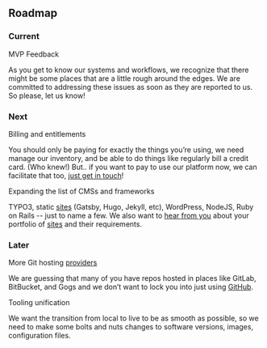 
## Roadmap

### Current

MVP Feedback 

As you get to know our systems and workflows, we recognize that there might be some places that are a little rough around the edges. We are committed to addressing these issues as soon as they are reported to us. So please, let us know!


### Next

Billing and entitlements

You should only be paying for exactly the things you’re using, we need manage our inventory, and be able to do things like regularly bill a credit card. (Who knew!) But.. if you want to pay to use our platform now, we can facilitate that too, [just get in touch](https://docs.ddev.com/support/)!

Expanding the list of CMSs and frameworks

TYPO3, static [sites](sites.md) (Gatsby, Hugo, Jekyll, etc), WordPress, NodeJS, Ruby on Rails --  just to name a few. We also want to [hear from you](https://dash.ddev.com/feedback/) about your portfolio of [sites](sites.md) and their requirements.


### Later

More Git hosting [providers](providers.md)

We are guessing that many of you have repos hosted in places like GitLab, BitBucket, and Gogs and we don’t want to lock you into just using [GitHub](github.md).

Tooling unification

We want the transition from local to live to be as smooth as possible, so we need to make some bolts and nuts changes to software versions, images, configuration files.
